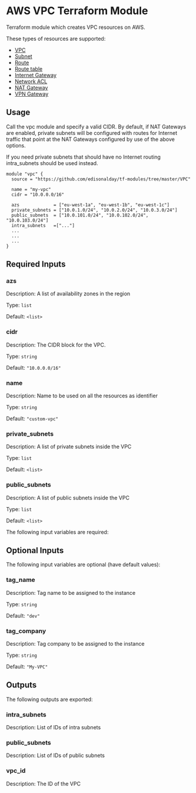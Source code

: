 # AWS VPC Terraform Module 

Terraform module which creates VPC resources on AWS.

These types of resources are supported:

* [VPC](https://www.terraform.io/docs/providers/aws/r/vpc.html)
* [Subnet](https://www.terraform.io/docs/providers/aws/r/subnet.html)
* [Route](https://www.terraform.io/docs/providers/aws/r/route.html)
* [Route table](https://www.terraform.io/docs/providers/aws/r/route_table.html)
* [Internet Gateway](https://www.terraform.io/docs/providers/aws/r/internet_gateway.html)
* [Network ACL](https://www.terraform.io/docs/providers/aws/r/network_acl.html)
* [NAT Gateway](https://www.terraform.io/docs/providers/aws/r/nat_gateway.html)
* [VPN Gateway](https://www.terraform.io/docs/providers/aws/r/vpn_gateway.html)

## Usage

Call the vpc module and specify a valid CIDR. By default, if NAT Gateways are enabled, private subnets will be configured with routes for Internet traffic that point at the NAT Gateways configured by use of the above options.

If you need private subnets that should have no Internet routing intra_subnets should be used instead.

```hcl
module "vpc" {
  source = "https://github.com/edisonalday/tf-modules/tree/master/VPC"

  name = "my-vpc"
  cidr = "10.0.0.0/16"

  azs             = ["eu-west-1a", "eu-west-1b", "eu-west-1c"]
  private_subnets = ["10.0.1.0/24", "10.0.2.0/24", "10.0.3.0/24"]
  public_subnets  = ["10.0.101.0/24", "10.0.102.0/24", "10.0.103.0/24"]
  intra_subnets   =["..."]
  ...
  ...
  ...
}
```

## Required Inputs

### azs

Description: A list of availability zones in the region

Type: `list`

Default: `<list>`

### cidr

Description: The CIDR block for the VPC.

Type: `string`

Default: `"10.0.0.0/16"`

### name

Description: Name to be used on all the resources as identifier

Type: `string`

Default: `"custom-vpc"`

### private\_subnets

Description: A list of private subnets inside the VPC

Type: `list`

Default: `<list>`

### public\_subnets

Description: A list of public subnets inside the VPC

Type: `list`

Default: `<list>`

The following input variables are required:

## Optional Inputs

The following input variables are optional (have default values):


### tag\_name

Description: Tag name to be assigned to the instance

Type: `string`

Default: `"dev"`

### tag\_company

Description: Tag company to be assigned to the instance

Type: `string`

Default: `"My-VPC"`

## Outputs

The following outputs are exported:

### intra\_subnets

Description: List of IDs of intra subnets

### public\_subnets

Description: List of IDs of public subnets

### vpc\_id

Description: The ID of the VPC